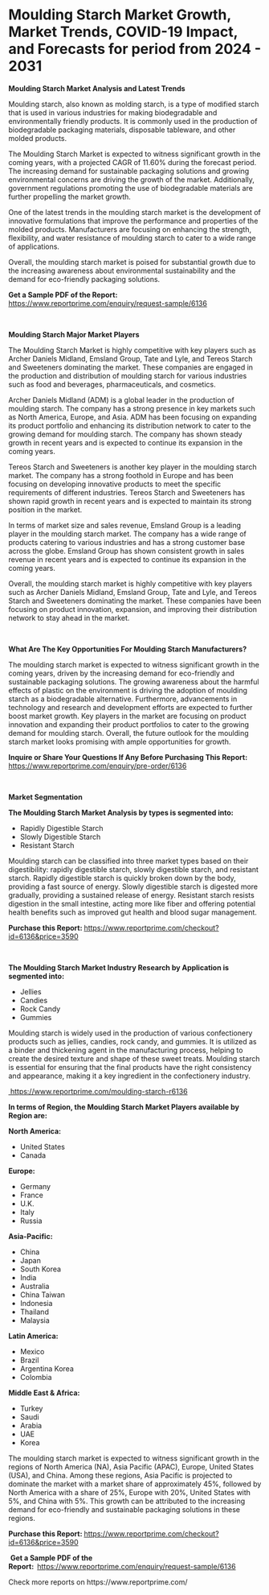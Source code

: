 <p><h1>Moulding Starch Market Growth, Market Trends, COVID-19 Impact, and Forecasts for period from 2024 - 2031</h1></p><p><strong>Moulding Starch Market Analysis and Latest Trends</strong></p>
<p><p>Moulding starch, also known as molding starch, is a type of modified starch that is used in various industries for making biodegradable and environmentally friendly products. It is commonly used in the production of biodegradable packaging materials, disposable tableware, and other molded products.</p><p>The Moulding Starch Market is expected to witness significant growth in the coming years, with a projected CAGR of 11.60% during the forecast period. The increasing demand for sustainable packaging solutions and growing environmental concerns are driving the growth of the market. Additionally, government regulations promoting the use of biodegradable materials are further propelling the market growth.</p><p>One of the latest trends in the moulding starch market is the development of innovative formulations that improve the performance and properties of the molded products. Manufacturers are focusing on enhancing the strength, flexibility, and water resistance of moulding starch to cater to a wide range of applications.</p><p>Overall, the moulding starch market is poised for substantial growth due to the increasing awareness about environmental sustainability and the demand for eco-friendly packaging solutions.</p></p>
<p><strong>Get a Sample PDF of the Report:&nbsp;</strong> <a href="https://www.reportprime.com/enquiry/request-sample/6136">https://www.reportprime.com/enquiry/request-sample/6136</a></p>
<p>&nbsp;</p>
<p><strong>Moulding Starch Major Market Players</strong></p>
<p><p>The Moulding Starch Market is highly competitive with key players such as Archer Daniels Midland, Emsland Group, Tate and Lyle, and Tereos Starch and Sweeteners dominating the market. These companies are engaged in the production and distribution of moulding starch for various industries such as food and beverages, pharmaceuticals, and cosmetics.</p><p>Archer Daniels Midland (ADM) is a global leader in the production of moulding starch. The company has a strong presence in key markets such as North America, Europe, and Asia. ADM has been focusing on expanding its product portfolio and enhancing its distribution network to cater to the growing demand for moulding starch. The company has shown steady growth in recent years and is expected to continue its expansion in the coming years.</p><p>Tereos Starch and Sweeteners is another key player in the moulding starch market. The company has a strong foothold in Europe and has been focusing on developing innovative products to meet the specific requirements of different industries. Tereos Starch and Sweeteners has shown rapid growth in recent years and is expected to maintain its strong position in the market.</p><p>In terms of market size and sales revenue, Emsland Group is a leading player in the moulding starch market. The company has a wide range of products catering to various industries and has a strong customer base across the globe. Emsland Group has shown consistent growth in sales revenue in recent years and is expected to continue its expansion in the coming years.</p><p>Overall, the moulding starch market is highly competitive with key players such as Archer Daniels Midland, Emsland Group, Tate and Lyle, and Tereos Starch and Sweeteners dominating the market. These companies have been focusing on product innovation, expansion, and improving their distribution network to stay ahead in the market.</p></p>
<p>&nbsp;</p>
<p><strong>What Are The Key Opportunities For Moulding Starch Manufacturers?</strong></p>
<p><p>The moulding starch market is expected to witness significant growth in the coming years, driven by the increasing demand for eco-friendly and sustainable packaging solutions. The growing awareness about the harmful effects of plastic on the environment is driving the adoption of moulding starch as a biodegradable alternative. Furthermore, advancements in technology and research and development efforts are expected to further boost market growth. Key players in the market are focusing on product innovation and expanding their product portfolios to cater to the growing demand for moulding starch. Overall, the future outlook for the moulding starch market looks promising with ample opportunities for growth.</p></p>
<p><strong>Inquire or Share Your Questions If Any Before Purchasing This Report:</strong> <a href="https://www.reportprime.com/enquiry/pre-order/6136">https://www.reportprime.com/enquiry/pre-order/6136</a></p>
<p>&nbsp;</p>
<p><strong>Market Segmentation</strong></p>
<p><strong>The Moulding Starch Market Analysis by types is segmented into:</strong></p>
<p><ul><li>Rapidly Digestible Starch</li><li>Slowly Digestible Starch</li><li>Resistant Starch</li></ul></p>
<p><p>Moulding starch can be classified into three market types based on their digestibility: rapidly digestible starch, slowly digestible starch, and resistant starch. Rapidly digestible starch is quickly broken down by the body, providing a fast source of energy. Slowly digestible starch is digested more gradually, providing a sustained release of energy. Resistant starch resists digestion in the small intestine, acting more like fiber and offering potential health benefits such as improved gut health and blood sugar management.</p></p>
<p><strong>Purchase this Report:&nbsp;</strong><a href="https://www.reportprime.com/checkout?id=6136&price=3590">https://www.reportprime.com/checkout?id=6136&price=3590</a></p>
<p>&nbsp;</p>
<p><strong>The Moulding Starch Market Industry Research by Application is segmented into:</strong></p>
<p><ul><li>Jellies</li><li>Candies</li><li>Rock Candy</li><li>Gummies</li></ul></p>
<p><p>Moulding starch is widely used in the production of various confectionery products such as jellies, candies, rock candy, and gummies. It is utilized as a binder and thickening agent in the manufacturing process, helping to create the desired texture and shape of these sweet treats. Moulding starch is essential for ensuring that the final products have the right consistency and appearance, making it a key ingredient in the confectionery industry.</p></p>
<p><a href="https://www.reportprime.com/moulding-starch-r6136">&nbsp;https://www.reportprime.com/moulding-starch-r6136</a></p>
<p><strong>In terms of Region, the Moulding Starch Market Players available by Region are:</strong></p>
<p>
    <p> <strong> North America: </strong>
        <ul>
            <li>United States</li>
            <li>Canada</li>
        </ul>
        </p> 
    <p> <strong> Europe: </strong>
        <ul>
            <li>Germany</li>
            <li>France</li>
            <li>U.K.</li>
            <li>Italy</li>
            <li>Russia</li>
        </ul>
        </p> 
    <p> <strong> Asia-Pacific: </strong>
        <ul>
            <li>China</li>
            <li>Japan</li>
            <li>South Korea</li>
            <li>India</li>
            <li>Australia</li>
            <li>China Taiwan</li>
            <li>Indonesia</li>
            <li>Thailand</li>
            <li>Malaysia</li>
        </ul>
        </p> 
    <p> <strong> Latin America: </strong>
        <ul>
            <li>Mexico</li>
            <li>Brazil</li>
            <li>Argentina Korea</li>
            <li>Colombia</li>
        </ul>
        </p> 
    <p> <strong> Middle East & Africa: </strong>
        <ul>
            <li>Turkey</li>
            <li>Saudi</li>
            <li>Arabia</li>
            <li>UAE</li>
            <li>Korea</li>
        </ul>
    </p>
    </p>
<p><p>The moulding starch market is expected to witness significant growth in the regions of North America (NA), Asia Pacific (APAC), Europe, United States (USA), and China. Among these regions, Asia Pacific is projected to dominate the market with a market share of approximately 45%, followed by North America with a share of 25%, Europe with 20%, United States with 5%, and China with 5%. This growth can be attributed to the increasing demand for eco-friendly and sustainable packaging solutions in these regions.</p></p>
<p><strong>Purchase this Report: </strong><a href="https://www.reportprime.com/checkout?id=6136&price=3590">https://www.reportprime.com/checkout?id=6136&price=3590</a></p>
<p>&nbsp;<strong>Get a Sample PDF of the Report:&nbsp;&nbsp;</strong><a href="https://www.reportprime.com/enquiry/request-sample/6136">https://www.reportprime.com/enquiry/request-sample/6136</a></p>
<p><strong></strong></p>
<p>Check more reports on https://www.reportprime.com/</p>